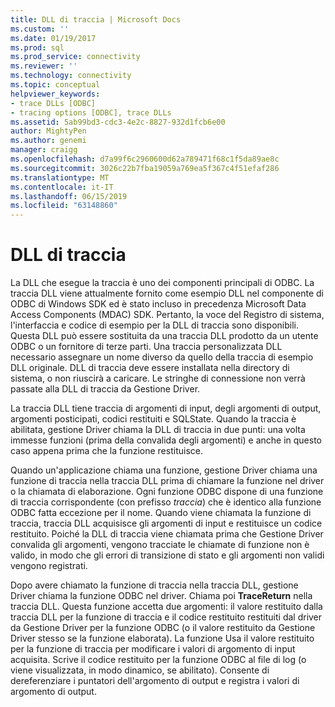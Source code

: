 ```yaml
---
title: DLL di traccia | Microsoft Docs
ms.custom: ''
ms.date: 01/19/2017
ms.prod: sql
ms.prod_service: connectivity
ms.reviewer: ''
ms.technology: connectivity
ms.topic: conceptual
helpviewer_keywords:
- trace DLLs [ODBC]
- tracing options [ODBC], trace DLLs
ms.assetid: 5ab99bd3-cdc3-4e2c-8827-932d1fcb6e00
author: MightyPen
ms.author: genemi
manager: craigg
ms.openlocfilehash: d7a99f6c2960600d62a789471f68c1f5da89ae8c
ms.sourcegitcommit: 3026c22b7fba19059a769ea5f367c4f51efaf286
ms.translationtype: MT
ms.contentlocale: it-IT
ms.lasthandoff: 06/15/2019
ms.locfileid: "63148860"
---
```

# <a name="trace-dll"></a>DLL di traccia
La DLL che esegue la traccia è uno dei componenti principali di ODBC. La traccia DLL viene attualmente fornito come esempio DLL nel componente di ODBC di Windows SDK ed è stato incluso in precedenza Microsoft Data Access Components (MDAC) SDK. Pertanto, la voce del Registro di sistema, l'interfaccia e codice di esempio per la DLL di traccia sono disponibili. Questa DLL può essere sostituita da una traccia DLL prodotto da un utente ODBC o un fornitore di terze parti. Una traccia personalizzata DLL necessario assegnare un nome diverso da quello della traccia di esempio DLL originale. DLL di traccia deve essere installata nella directory di sistema, o non riuscirà a caricare. Le stringhe di connessione non verrà passate alla DLL di traccia da Gestione Driver.  
  
 La traccia DLL tiene traccia di argomenti di input, degli argomenti di output, argomenti posticipati, codici restituiti e SQLState. Quando la traccia è abilitata, gestione Driver chiama la DLL di traccia in due punti: una volta immesse funzioni (prima della convalida degli argomenti) e anche in questo caso appena prima che la funzione restituisce.  
  
 Quando un'applicazione chiama una funzione, gestione Driver chiama una funzione di traccia nella traccia DLL prima di chiamare la funzione nel driver o la chiamata di elaborazione. Ogni funzione ODBC dispone di una funzione di traccia corrispondente (con prefisso *traccia*) che è identico alla funzione ODBC fatta eccezione per il nome. Quando viene chiamata la funzione di traccia, traccia DLL acquisisce gli argomenti di input e restituisce un codice restituito. Poiché la DLL di traccia viene chiamata prima che Gestione Driver convalida gli argomenti, vengono tracciate le chiamate di funzione non è valido, in modo che gli errori di transizione di stato e gli argomenti non validi vengono registrati.  
  
 Dopo avere chiamato la funzione di traccia nella traccia DLL, gestione Driver chiama la funzione ODBC nel driver. Chiama poi **TraceReturn** nella traccia DLL. Questa funzione accetta due argomenti: il valore restituito dalla traccia DLL per la funzione di traccia e il codice restituito restituiti dal driver da Gestione Driver per la funzione ODBC (o il valore restituito da Gestione Driver stesso se la funzione elaborata). La funzione Usa il valore restituito per la funzione di traccia per modificare i valori di argomento di input acquisita. Scrive il codice restituito per la funzione ODBC al file di log (o viene visualizzata, in modo dinamico, se abilitato). Consente di dereferenziare i puntatori dell'argomento di output e registra i valori di argomento di output.
